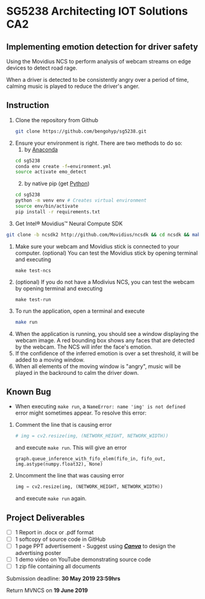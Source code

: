 # SG5238 Architecting IOT Solutions CA2

## Implementing emotion detection for driver safety

Using the Movidius NCS to perform analysis of webcam streams on edge devices to detect road rage.

When a driver is detected to be consistently angry over a period of time, calming music is played to reduce the driver's anger.

## Instruction
1. Clone the repository from Github
   ``` bash
   git clone https://github.com/bengohyp/sg5238.git
   ```
1. Ensure your environment is right. There are two methods to do so:
    1. by [Anaconda](https://anaconda.org/anaconda/python)
    ```bash
    cd sg5238
    conda env create -f=environment.yml
    source activate emo_detect
    ```
    2. by native pip (get [Python](https://www.python.org/downloads/))
    ```bash
    cd sg5238
    python -m venv env # Creates virtual environment
    source env/bin/activate
    pip install -r requirements.txt
    ```
1. Get Intel® Movidius™ Neural Compute SDK
 ```bash
 git clone -b ncsdk2 http://github.com/Movidius/ncsdk && cd ncsdk && make install
 ```
1. Make sure your webcam and Movidius stick is connected to your computer. (optional) You can test the Movidius stick by opening terminal and executing 
   ```
   make test-ncs
   ```
1. (optional) If you do not have a Modivius NCS, you can test the webcam by opening terminal and executing 
   ```
   make test-run
   ```
1. To run the application, open a terminal and execute 
   ```bash
   make run
   ```
1. When the application is running, you should see a window displaying the webcam image. A red bounding box shows any faces that are detected by the webcam. The NCS will infer the face's emotion.
1. If the confidence of the inferred emotion is over a set threshold, it will be added to a moving window.
1. When all elements of the moving window is "angry", music will be played in the backround to calm the driver down.

## Known Bug
- When executing ```make run```, a ```NameError: name 'img' is not defined``` error might sometimes appear. To resolve this error:
1. Comment the line that is causing error
   ```python
   # img = cv2.resize(img, (NETWORK_HEIGHT, NETWORK_WIDTH))
   ```
   and execute ```make run```. This will give an error
   ```
   graph.queue_inference_with_fifo_elem(fifo_in, fifo_out, img.astype(numpy.float32), None)
   ```
1. Uncomment the line that was causing error
   ```python
   img = cv2.resize(img, (NETWORK_HEIGHT, NETWORK_WIDTH))
   ```
   and execute ```make run``` again.

## Project Deliverables

- [ ] 1 Report in .docx or .pdf format
- [ ] 1 softcopy of source code in GitHub
- [ ] 1 page PPT advertisement
    \- Suggest using [___Canva___](https://www.canva.com/) to design the advertising poster
- [ ] 1 demo video on YouTube demonstrating source code
- [ ] 1 zip file containing all documents

Submission deadline: __30 May 2019 23:59hrs__

Return MVNCS on __19 June 2019__